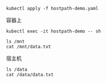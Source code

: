 ```
kubectl apply -f hostpath-demo.yaml

```


容器上
```
kubectl exec -it hostpath-demo -- sh

ls /mnt
cat /mnt/data.txt

```


宿主机
```
ls /data
cat /data/data.txt
```